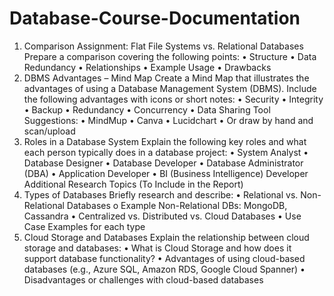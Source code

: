 # Database-Course-Documentation
1. Comparison Assignment: Flat File Systems vs. Relational Databases
Prepare a comparison covering the following points:
• Structure
• Data Redundancy
• Relationships
• Example Usage
• Drawbacks
2. DBMS Advantages – Mind Map
Create a Mind Map that illustrates the advantages of using a Database Management System 
(DBMS).
Include the following advantages with icons or short notes:
• Security
• Integrity
• Backup
• Redundancy
• Concurrency
• Data Sharing
Tool Suggestions:
• MindMup
• Canva
• Lucidchart
• Or draw by hand and scan/upload
3. Roles in a Database System
Explain the following key roles and what each person typically does in a database project:
• System Analyst
• Database Designer
• Database Developer
• Database Administrator (DBA)
• Application Developer
• BI (Business Intelligence) Developer
Additional Research Topics (To Include in the Report)
4. Types of Databases
Briefly research and describe:
• Relational vs. Non-Relational Databases
o Example Non-Relational DBs: MongoDB, Cassandra
• Centralized vs. Distributed vs. Cloud Databases
• Use Case Examples for each type
5. Cloud Storage and Databases
Explain the relationship between cloud storage and databases:
• What is Cloud Storage and how does it support database functionality?
• Advantages of using cloud-based databases (e.g., Azure SQL, Amazon RDS, Google Cloud 
Spanner)
• Disadvantages or challenges with cloud-based databases
